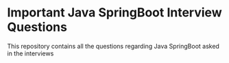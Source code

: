 # Important Java SpringBoot Interview Questions
This repository contains all the questions regarding Java SpringBoot asked in the interviews
